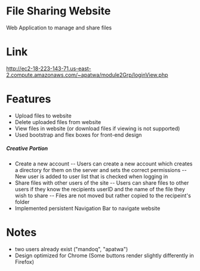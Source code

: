 # File Sharing Website
Web Application to manage and share files

# Link
http://ec2-18-223-143-71.us-east-2.compute.amazonaws.com/~apatwa/module2Grp/loginView.php

# Features
- Upload files to website
- Delete uploaded files from website
- View files in website (or download files if viewing is not supported)
- Used bootstrap and flex boxes for front-end design
##### Creative Portion
- Create a new account
-- Users can create a new account which creates a directory for them on the server and sets the correct permissions
-- New user is added to user list that is checked when logging in
- Share files with other users of the site
-- Users can share files to other users if they know the recipients userID and the name of the file they wish to share
-- Files are not moved but rather copied to the recipeint's folder
- Implemented persistent Navigation Bar to navigate website 

# Notes
- two users already exist ("mandoq", "apatwa")
- Design optimized for Chrome (Some buttons render slightly differently in Firefox)


